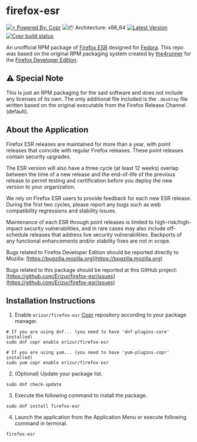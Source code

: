 # firefox-esr

[![⚡️ Powered By: Copr](https://img.shields.io/badge/⚡️_Powered_by-COPR-blue?style=flat-square)](https://copr.fedorainfracloud.org/)
![📦 Architecture: x86_64](https://img.shields.io/badge/📦_Architecture-x86__64-blue?style=flat-square)
[![Latest Version](https://img.shields.io/badge/dynamic/json?color=blue&label=Version&query=builds.latest.source_package.version&url=https%3A%2F%2Fcopr.fedorainfracloud.org%2Fapi_3%2Fpackage%3Fownername%3Derizur%26projectname%3Dfirefox-esr%26packagename%3Dfirefox-esr%26with_latest_build%3DTrue&style=flat-square&logo=firefoxbrowser&logoColor=orange)](https://copr.fedorainfracloud.org/coprs/erizur/firefox-esr/package/firefox-esr/)
[![Copr build status](https://copr.fedorainfracloud.org/coprs/erizur/firefox-esr/package/firefox-esr/status_image/last_build.png)](https://copr.fedorainfracloud.org/coprs/erizur/firefox-esr/package/firefox-esr/)

An unofficial RPM package of [Firefox ESR](https://www.mozilla.org/en-US/firefox/enterprise) designed for [Fedora](https://getfedora.org).
This repo was based on the original RPM packaging system created by [the4runner](https://github.com/the4runner/firefox-dev/) for the [Firefox Developer Edition](https://www.mozilla.org/en-US/firefox/developer).

## ⚠️ Special Note
This is just an RPM packaging for the said software and does not include any licenses of its own. The only additional file included is the `.desktop` file written based on the original executable from the Firefox Release Channel (default).

## About the Application
Firefox ESR releases are maintained for more than a year, with point releases that coincide with regular Firefox releases. 
These point releases contain security upgrades.

The ESR version will also have a three cycle (at least 12 weeks) overlap between the time of a new release and the end-of-life of the previous release to permit testing and certification before you deploy the new version to your organization.

We rely on Firefox ESR users to provide feedback for each new ESR release. 
During the first two cycles, please report any bugs such as web compatibility regressions and stability issues.

Maintenance of each ESR through point releases is limited to high-risk/high-impact security vulnerabilities, and in rare cases may also include off-schedule releases that address live security vulnerabilities. Backports of any functional enhancements and/or stability fixes are not in scope. 

Bugs related to Firefox Developer Edition should be reported directly to Mozilla: [https://bugzilla.mozilla.org](https://bugzilla.mozilla.org)

Bugs related to this package should be reported at this GitHub project:
[https://github.com/Erizur/firefox-esr/issues](https://github.com/Erizur/firefox-esr/issues)

## Installation Instructions
1. Enable `erizur/firefox-esr` [Copr](https://copr.fedorainfracloud.org/) repository according to your package manager.

```Shell
# If you are using dnf... (you need to have 'dnf-plugins-core' installed)
sudo dnf copr enable erizur/firefox-esr

# If you are using yum... (you need to have 'yum-plugins-copr' installed)
sudo yum copr enable erizur/firefox-esr
```

2. (Optional) Update your package list.

```Shell
sudo dnf check-update
```

3. Execute the following command to install the package.

```Shell
sudo dnf install firefox-esr
```

4. Launch the application from the Application Menu or execute following command in terminal.

```Shell
firefox-esr
```
